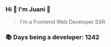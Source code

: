 ### Hi 👋 I&#39;m Juani 🦁

> I&#39;m a Frontend Web Developer SSR

### 📚 Days being a developer: 1242
